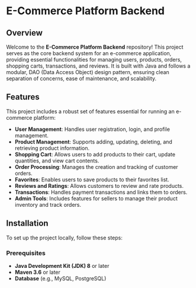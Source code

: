 # E-Commerce Platform Backend

## Overview

Welcome to the **E-Commerce Platform Backend** repository! This project serves as the core backend system for an e-commerce application, providing essential functionalities for managing users, products, orders, shopping carts, transactions, and reviews. It is built with Java and follows a modular, DAO (Data Access Object) design pattern, ensuring clean separation of concerns, ease of maintenance, and scalability.

## Features

This project includes a robust set of features essential for running an e-commerce platform:

- **User Management**: Handles user registration, login, and profile management.
- **Product Management**: Supports adding, updating, deleting, and retrieving product information.
- **Shopping Cart**: Allows users to add products to their cart, update quantities, and view cart contents.
- **Order Processing**: Manages the creation and tracking of customer orders.
- **Favorites**: Enables users to save products to their favorites list.
- **Reviews and Ratings**: Allows customers to review and rate products.
- **Transactions**: Handles payment transactions and links them to orders.
- **Admin Tools**: Includes features for sellers to manage their product inventory and track orders.

## Installation

To set up the project locally, follow these steps:

### Prerequisites

- **Java Development Kit (JDK) 8** or later
- **Maven 3.6** or later
- **Database** (e.g., MySQL, PostgreSQL)

